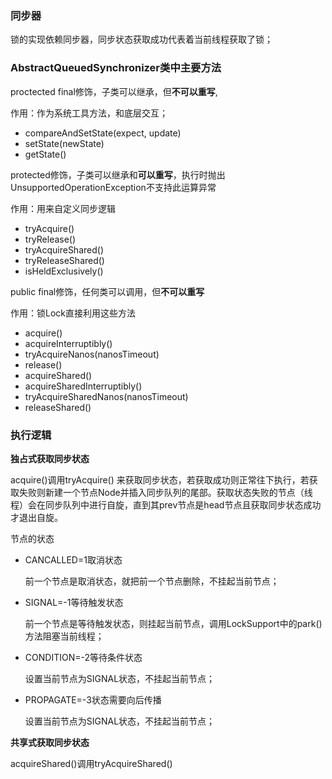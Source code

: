 ### 同步器

锁的实现依赖同步器，同步状态获取成功代表着当前线程获取了锁；

### AbstractQueuedSynchronizer类中主要方法

proctected final修饰，子类可以继承，但**不可以重写**,

作用：作为系统工具方法，和底层交互；

* compareAndSetState(expect, update)  
* setState(newState)  
* getState()

protected修饰，子类可以继承和**可以重写**，执行时抛出 UnsupportedOperationException不支持此运算异常

作用：用来自定义同步逻辑

* tryAcquire()  
* tryRelease()  
* tryAcquireShared()  
* tryReleaseShared()  
* isHeldExclusively()

public final修饰，任何类可以调用，但**不可以重写**

作用：锁Lock直接利用这些方法

* acquire()  
* acquireInterruptibly()  
* tryAcquireNanos(nanosTimeout)  
* release()  
* acquireShared()  
* acquireSharedInterruptibly()
* tryAcquireSharedNanos(nanosTimeout)  
* releaseShared()

### 执行逻辑 

**独占式获取同步状态**

acquire()调用tryAcquire()  来获取同步状态，若获取成功则正常往下执行，若获取失败则新建一个节点Node并插入同步队列的尾部。获取状态失败的节点（线程）会在同步队列中进行自旋，直到其prev节点是head节点且获取同步状态成功才退出自旋。

节点的状态

* CANCALLED=1取消状态

  前一个节点是取消状态，就把前一个节点删除，不挂起当前节点；

* SIGNAL=-1等待触发状态

  前一个节点是等待触发状态，则挂起当前节点，调用LockSupport中的park()方法阻塞当前线程；

* CONDITION=-2等待条件状态

  设置当前节点为SIGNAL状态，不挂起当前节点；

* PROPAGATE=-3状态需要向后传播

  设置当前节点为SIGNAL状态，不挂起当前节点；

**共享式获取同步状态**

acquireShared()调用tryAcquireShared()


